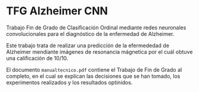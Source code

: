 # TFG Alzheimer CNN

Trabajo Fin de Grado de Clasificación Ordinal mediante redes neuronales convolucionales para el diagnóstico de la enfermedad de Alzheimer.

Este trabajo trata de realizar una predicción de la efermededad de Alzheimer mendiante imágenes de resonancia mágnetica por el cuál obtuve una calificación de 10/10.

El documento `manualtecnico.pdf` contiene el Trabajo de Fin de Grado al completo, en el cual se explican las decisiones que se han tomado, los experimentos realizados y los resultados optinidos.
